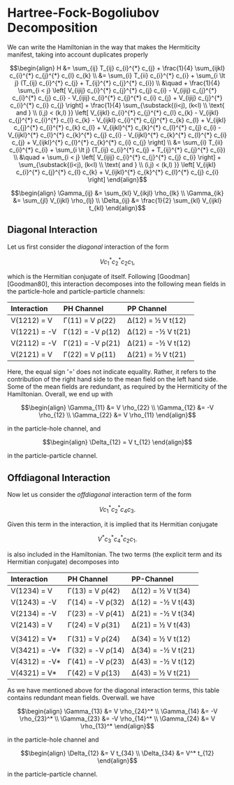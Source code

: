 
# Hartree-Fock-Bogoliubov Decomposition

We can write the Hamiltonian in the way that makes the Hermiticity manifest, taking into account duplicates properly
``` math
\begin{align}
H &= \sum_{ij} T_{ij} c_{i}^{*} c_{j}
 + \frac{1}{4} \sum_{ijkl} c_{i}^{*} c_{j}^{*} c_{l} c_{k}
\\
  &= \sum_{i} T_{ii} c_{i}^{*} c_{i}
    + \sum_{i \lt j} (T_{ij} c_{i}^{*} c_{j} + T_{ij}^{*} c_{j}^{*} c_{i}) \\
  &\quad
  + \frac{1}{4} \sum_{i < j}
  \left[
      V_{ijij} c_{i}^{*} c_{j}^{*} c_{j} c_{i}
    - V_{ijij} c_{j}^{*} c_{i}^{*} c_{j} c_{i}
    - V_{ijij} c_{i}^{*} c_{j}^{*} c_{i} c_{j}
    + V_{ijij} c_{j}^{*} c_{i}^{*} c_{i} c_{j}
  \right]
  + \frac{1}{4} \sum_{\substack{(i<j), (k<l) \\ \text{ and } \\ (i,j) < (k,l) }}
  \left[
      V_{ijkl}     c_{i}^{*} c_{j}^{*} c_{l} c_{k}
    - V_{ijkl}     c_{j}^{*} c_{i}^{*} c_{l} c_{k}
    - V_{ijkl}     c_{i}^{*} c_{j}^{*} c_{k} c_{l}
    + V_{ijkl}     c_{j}^{*} c_{i}^{*} c_{k} c_{l}
    + V_{ijkl}^{*} c_{k}^{*} c_{l}^{*} c_{j} c_{i}
    - V_{ijkl}^{*} c_{l}^{*} c_{k}^{*} c_{j} c_{i}
    - V_{ijkl}^{*} c_{k}^{*} c_{l}^{*} c_{i} c_{j}
    + V_{ijkl}^{*} c_{l}^{*} c_{k}^{*} c_{i} c_{j}
  \right]
\\
&= \sum_{i} T_{ii} c_{i}^{*} c_{i}
  + \sum_{i \lt j} (T_{ij} c_{i}^{*} c_{j} + T_{ij}^{*} c_{j}^{*} c_{i}) \\
&\quad
  + \sum_{i < j}
  \left[
      V_{ijij} c_{i}^{*} c_{j}^{*} c_{j} c_{i}
  \right]
  + \sum_{\substack{(i<j), (k<l) \\ \text{ and } \\ (i,j) < (k,l) }}
  \left[
      V_{ijkl}     c_{i}^{*} c_{j}^{*} c_{l} c_{k}
    + V_{ijkl}^{*} c_{k}^{*} c_{l}^{*} c_{j} c_{i}
  \right]
\end{align}
```

```math
\begin{align}
  \Gamma_{ij} &= \sum_{kl} V_{ikjl} \rho_{lk} \\
  \Gamma_{ik} &= \sum_{jl} V_{ijkl} \rho_{lj} \\
  \Delta_{ij} &= \frac{1}{2} \sum_{kl} V_{ijkl} t_{kl}
\end{align}
```

## Diagonal Interaction

Let us first consider the *diagonal* interaction of the form
```math
  V c_{1}^{*} c_{2}^{*} c_{2} c_{1} ,
```
which is the Hermitian conjugate of itself. Following [Goodman][Goodman80], this interaction decomposes into the following mean fields in the particle-hole and particle-particle channels:

| Interaction  | PH Channel       | PP Channel         |
|:------------ |:---------------- |:------------------ |
| V(1212) =  V | Γ(11) =  V ρ(22) | Δ(12) =  ½ V t(12) |
| V(1221) = -V | Γ(12) = -V ρ(12) | Δ(12) = -½ V t(21) |
| V(2112) = -V | Γ(21) = -V ρ(21) | Δ(21) = -½ V t(12) |
| V(2121) =  V | Γ(22) =  V ρ(11) | Δ(21) =  ½ V t(21) |

Here, the equal sign '=' does not indicate equality. Rather, it refers to the contribution of the right hand side to the mean field on the left hand side. Some of the mean fields are redundant, as required by the Hermiticity of the Hamiltonian. Overall, we end up with
```math
\begin{align}
\Gamma_{11} &=  V \rho_{22} \\
\Gamma_{12} &= -V \rho_{12} \\
\Gamma_{22} &=  V \rho_{11}
\end{align}
```
in the particle-hole channel, and
```math
\begin{align}
\Delta_{12} =  V t_{12}
\end{align}
```
in the particle-particle channel.

## Offdiagonal Interaction
Now let us consider the *offdiagonal* interaction term of the form
```math
  V c_{1}^{*} c_{2}^{*} c_{4} c_{3}.
```
Given this term in the interaction, it is implied that its Hermitian conjugate
```math
  V^{*} c_{3}^{*} c_{4}^{*} c_{2} c_{1}.
```
is also included in the Hamiltonian. The two terms (the explicit term and its Hermitian conjugate) decomposes into

| Interaction   | PH Channel       | PP-Channel         |
|:------------- |:---------------- |:------------------ |
| V(1234) =  V  | Γ(13) =  V ρ(42) | Δ(12) =  ½ V t(34) |
| V(1243) = -V  | Γ(14) = -V ρ(32) | Δ(12) = -½ V t(43) |
| V(2134) = -V  | Γ(23) = -V ρ(41) | Δ(21) = -½ V t(34) |
| V(2143) =  V  | Γ(24) =  V ρ(31) | Δ(21) =  ½ V t(43) |
|               |                  |                    |
| V(3412) =  V* | Γ(31) =  V ρ(24) | Δ(34) =  ½ V t(12) |
| V(3421) = -V* | Γ(32) = -V ρ(14) | Δ(34) = -½ V t(21) |
| V(4312) = -V* | Γ(41) = -V ρ(23) | Δ(43) = -½ V t(12) |
| V(4321) =  V* | Γ(42) =  V ρ(13) | Δ(43) =  ½ V t(21) |

As we have mentioned above for the diagonal interaction terms, this table contains redundant mean fields. Overwall. we have
```math
\begin{align}
\Gamma_{13} &=  V  \rho_{24}^* \\
\Gamma_{14} &= -V  \rho_{23}^* \\
\Gamma_{23} &= -V  \rho_{14}^* \\
\Gamma_{24} &=  V  \rho_{13}^*
\end{align}
```
in the particle-hole channel and
```math
\begin{align}
\Delta_{12} &=  V   t_{34} \\
\Delta_{34} &=  V^* t_{12}
\end{align}
```
in the particle-particle channel.
